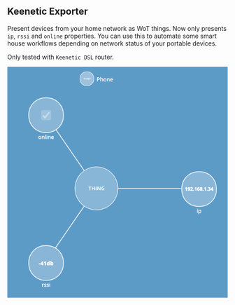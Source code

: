 Keenetic Exporter
-----------------

Present devices from your home network as WoT things. Now only presents `ip`, `rssi` and `online` properties. You can use this to automate some smart house workflows depending on network status of your portable devices.

Only tested with `Keenetic DSL` router.

![some idea of what this does](./screenshot.png)
